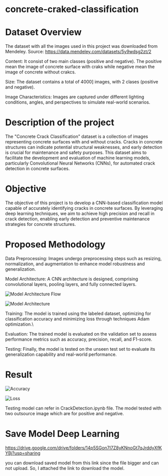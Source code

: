 # concrete-craked-classification

# Dataset Overview
The dataset with all the images used in this project was downloaded from Mendeley.
Source: https://data.mendeley.com/datasets/5y9wdsg2zt/2

Content: It consist of two main classes (positive and negative). The positive mean the image of concrete surface with craks while negative mean the image of concrete without crakcs.

Size: The dataset contains a total of 4000] images, with 2 clases (positive and negative).

Image Characteristics: Images are captured under different lighting conditions, angles, and perspectives to simulate real-world scenarios.

# Description of the project
The "Concrete Crack Classification" dataset is a collection of images representing concrete surfaces with and without cracks. Cracks in concrete structures can indicate potential structural weaknesses, and early detection is crucial for maintenance and safety purposes. This dataset aims to facilitate the development and evaluation of machine learning models, particularly Convolutional Neural Networks (CNNs), for automated crack detection in concrete surfaces.

# Objective
The objective of this project is to develop a CNN-based classification model capable of accurately identifying cracks in concrete surfaces. By leveraging deep learning techniques, we aim to achieve high precision and recall in crack detection, enabling early detection and preventive maintenance strategies for concrete structures.

# Proposed Methodology
Data Preprocessing: Images undergo preprocessing steps such as resizing, normalization, and augmentation to enhance model robustness and generalization.

Model Architecture: A CNN architecture is designed, comprising convolutional layers, pooling layers, and fully connected layers.

![Model Architecture Flow](https://github.com/aimandnsh/concrete-craked-classification/assets/150990001/2f8d497a-a325-4e15-88a8-1a301d4b7d69)

![Model Architecture](https://github.com/aimandnsh/concrete-craked-classification/assets/150990001/62381dec-6383-4ca8-aafc-f872c3d9350a)

Training: The model is trained using the labeled dataset, optimizing for classification accuracy and minimizing loss through techniques Adam optimization.\

Evaluation: The trained model is evaluated on the validation set to assess performance metrics such as accuracy, precision, recall, and F1-score.

Testing: Finally, the model is tested on the unseen test set to evaluate its generalization capability and real-world performance.

# Result
![Accuracy](https://github.com/aimandnsh/concrete-craked-classification/assets/150990001/42f2d187-3f66-4ea8-8759-b568c0d8ba1a)

![Loss](https://github.com/aimandnsh/concrete-craked-classification/assets/150990001/a810b0d0-d7f7-4859-92de-a00953fa454d)

Testing model can refer in CrackDetection.ipynb file. The model tested with two outsource image which are for positive and negative.

# Save Model Deep Learning
https://drive.google.com/drive/folders/14p5SGon7I7Z8yKNnoGt7qJrddyXfKYBj?usp=sharing

you can download saved model from this link since the file bigger and can not upload. So, I attached the link to download the model.

